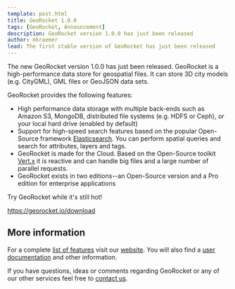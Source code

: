 ```yaml
---
template: post.html
title: GeoRocket 1.0.0
tags: [GeoRocket, Announcement]
description: GeoRocket version 1.0.0 has just been released
author: mkraemer
lead: The first stable version of GeoRocket has just been released
---
```


The new GeoRocket version 1.0.0 has just been released. GeoRocket is a
high-performance data store for geospatial files. It can store 3D city models
(e.g. CityGML), GML files or GeoJSON data sets.

GeoRocket provides the following features:

* High performance data storage with multiple back-ends such as Amazon S3,
  MongoDB, distributed file systems (e.g. HDFS or Ceph), or your local hard
  drive (enabled by default)
* Support for high-speed search features based on the popular Open-Source
  framework [Elasticsearch](https://www.elastic.co/). You can perform spatial
  queries and search for attributes, layers and tags.
* GeoRocket is made for the Cloud. Based on the Open-Source toolkit
  [Vert.x](http://vertx.io/) it is reactive and can handle big files and a
  large number of parallel requests.
* GeoRocket exists in two editions--an Open-Source version and a Pro edition
  for enterprise applications

Try GeoRocket while it's still hot!

https://georocket.io/download

## More information

For a complete [list of features](https://georocket.io/features) visit our
[website](https://georocket.io). You will also find a [user documentation](https://georocket.io/docs/user-documentation)
and other information.

If you have questions, ideas or comments regarding GeoRocket or any of our other
services feel free to [contact us](http://www.igd.fraunhofer.de/en/competences/technologies/spatial-information-management).
